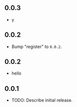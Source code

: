 ## 0.0.3

 - y

## 0.0.2

 - Bump "register" to `0.0.2`.

## 0.0.2

 - hello

## 0.0.1

* TODO: Describe initial release.
